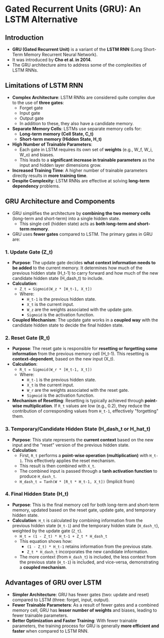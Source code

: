 # Gated Recurrent Units (GRU): An LSTM Alternative

## Introduction
*   **GRU (Gated Recurrent Unit)** is a variant of the **LSTM RNN** (Long Short-Term Memory Recurrent Neural Network).
*   It was introduced by **Cho et al. in 2014**.
*   The GRU architecture aims to address some of the complexities of LSTM RNNs.

## Limitations of LSTM RNN
*   **Complex Architecture**: LSTM RNNs are considered quite complex due to the use of **three gates**:
    *   Forget gate
    *   Input gate
    *   Output gate
    *   In addition to these, they also have a candidate memory.
*   **Separate Memory Cells**: LSTMs use separate memory cells for:
    *   **Long-term memory (Cell State, C_t)**
    *   **Short-term memory (Hidden State, H_t)**
*   **High Number of Trainable Parameters**:
    *   Each gate in LSTM requires its own set of **weights** (e.g., W_f, W_i, W_o) and biases.
    *   This leads to a **significant increase in trainable parameters** as the input and hidden layer dimensions grow.
*   **Increased Training Time**: A higher number of trainable parameters directly results in **more training time**.
*   **Despite Complexity**: LSTM RNNs are effective at solving **long-term dependency** problems.

## GRU Architecture and Components
*   GRU simplifies the architecture by **combining the two memory cells** (long-term and short-term) into a single hidden state.
    *   This single cell (hidden state) acts as **both long-term and short-term memory**.
*   GRU uses **fewer gates** compared to LSTM. The primary gates in GRU are:

### 1. Update Gate (Z_t)
*   **Purpose**: The update gate decides **what context information needs to be added** to the current memory. It determines how much of the previous hidden state (H_t-1) to carry forward and how much of the new candidate hidden state (H_dash_t) to include.
*   **Calculation**:
    *   `Z_t = Sigmoid(W_z * [H_t-1, X_t])`
    *   Where:
        *   `H_t-1` is the previous hidden state.
        *   `X_t` is the current input.
        *   `W_z` are the weights associated with the update gate.
        *   `Sigmoid` is the activation function.
*   **Coupled Mechanism**: The update gate works in a **coupled way** with the candidate hidden state to decide the final hidden state.

### 2. Reset Gate (R_t)
*   **Purpose**: The reset gate is responsible for **resetting or forgetting some information** from the previous memory cell (H_t-1). This resetting is **context-dependent**, based on the new input (X_t).
*   **Calculation**:
    *   `R_t = Sigmoid(W_r * [H_t-1, X_t])`
    *   Where:
        *   `H_t-1` is the previous hidden state.
        *   `X_t` is the current input.
        *   `W_r` are the weights associated with the reset gate.
        *   `Sigmoid` is the activation function.
*   **Mechanism of Resetting**: Resetting is typically achieved through **point-wise multiplication**. If `R_t` values are low (e.g., 0.2), they reduce the contribution of corresponding values from `H_t-1`, effectively "forgetting" them.

### 3. Temporary/Candidate Hidden State (H_dash_t or H_hat_t)
*   **Purpose**: This state represents the **current context** based on the new input and the "reset" version of the previous hidden state.
*   **Calculation**:
    *   First, `R_t` performs a **point-wise operation (multiplication)** with `H_t-1`. This effectively applies the reset mechanism.
    *   This result is then combined with `X_t`.
    *   The combined input is passed through a **tanh activation function** to produce `H_dash_t`.
    *   `H_dash_t = Tanh(W * [R_t * H_t-1, X_t])` (Implicit from)

### 4. Final Hidden State (H_t)
*   **Purpose**: This is the final memory cell for both long-term and short-term memory, updated based on the reset gate, update gate, and temporary hidden state.
*   **Calculation**: `H_t` is calculated by combining information from the previous hidden state (`H_t-1`) and the temporary hidden state (`H_dash_t`), weighted by the update gate (`Z_t`).
    *   `H_t = (1 - Z_t) * H_t-1 + Z_t * H_dash_t`
    *   This equation shows how:
        *   `(1 - Z_t) * H_t-1` retains information from the previous state.
        *   `Z_t * H_dash_t` incorporates the new candidate information.
    *   The more context (from `H_dash_t`) is included, the less context from the previous state (`H_t-1`) is included, and vice-versa, demonstrating a **coupled mechanism**.

## Advantages of GRU over LSTM
*   **Simpler Architecture**: GRU has fewer gates (two: update and reset) compared to LSTM (three: forget, input, output).
*   **Fewer Trainable Parameters**: As a result of fewer gates and a combined memory cell, GRU has **lesser number of weights** and biases, leading to fewer trainable parameters.
*   **Better Optimization and Faster Training**: With fewer trainable parameters, the training process for GRU is generally **more efficient and faster** when compared to LSTM RNN.

